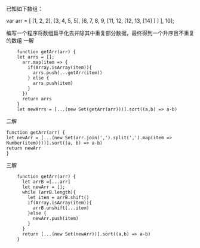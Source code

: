 已知如下数组：

var arr = [ [1, 2, 2], [3, 4, 5, 5], [6, 7, 8, 9, [11, 12, [12, 13, [14] ] ] ], 10];

编写一个程序将数组扁平化去并除其中重复部分数据，最终得到一个升序且不重复的数组
一解
```
    function getArr(arr) {
    let arrs = [];
      arr.map(item => {
        if(Array.isArray(item)){
          arrs.push(...getArr(item))
        } else {
          arrs.push(item)
        }
      })
      return arrs
    }
    let newArrs = [...(new Set(getArr(arr)))].sort((a,b) => a-b)
```


二解
```
function getArr(arr) {
let newArr = [...(new Set(arr.join(',').split(',').map(item => Number(item))))].sort((a, b) => a-b)
return newArr
}
```

三解
```
    function getArr(arr) {
      let arrB =[...arr]
      let newArr = [];
      while (arrB.length){
        let item = arrB.shift()
        if(Array.isArray(item)){
          arrB.unshift(...item)
        }else {
          newArr.push(item)
        }
      }
      return [...(new Set(newArr))].sort((a,b) => a-b)
    }
```
